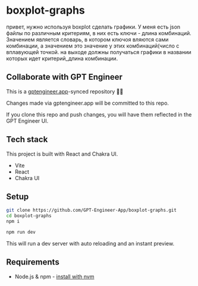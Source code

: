 # boxplot-graphs

привет, нужно используя boxplot сделать графики. У меня есть json файлы по различным критериям, в них есть ключи - длина комбинаций. Значением является словарь, в котором ключоя вляются сами комбинации, а значением это значение у этих комбинаций(число с вплавующей точкой. на выходе должны получаться графики в названии которых идет критерий_длина комбинации.


## Collaborate with GPT Engineer

This is a [gptengineer.app](https://gptengineer.app)-synced repository 🌟🤖

Changes made via gptengineer.app will be committed to this repo.

If you clone this repo and push changes, you will have them reflected in the GPT Engineer UI.

## Tech stack

This project is built with React and Chakra UI.

- Vite
- React
- Chakra UI

## Setup

```sh
git clone https://github.com/GPT-Engineer-App/boxplot-graphs.git
cd boxplot-graphs
npm i
```

```sh
npm run dev
```

This will run a dev server with auto reloading and an instant preview.

## Requirements

- Node.js & npm - [install with nvm](https://github.com/nvm-sh/nvm#installing-and-updating)
